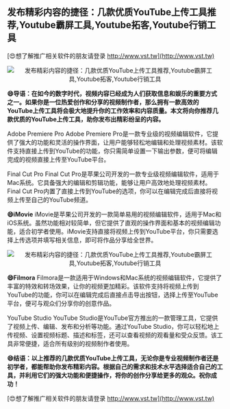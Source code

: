 ## **发布精彩内容的捷径：几款优质YouTube上传工具推荐,Youtube霸屏工具,Youtube拓客,Youtube行销工具**

[😍想了解推广相关软件的朋友请登录 http://www.vst.tw](http://www.vst.tw)

 <center><img src="https://vst.tw/MP4/tuiguang/png/6.png" alt="发布精彩内容的捷径：几款优质YouTube上传工具推荐,Youtube霸屏工具,Youtube拓客,Youtube行销工具"></center>

**😄导语：在如今的数字时代，视频内容已经成为人们获取信息和娱乐的重要方式之一。如果你是一位热爱创作和分享的视频制作者，那么拥有一款高效的YouTube上传工具将会极大地提升你的工作效率和内容质量。本文将向你推荐几款优质的YouTube上传工具，助你发布出精彩纷呈的内容。**

Adobe Premiere Pro
Adobe Premiere Pro是一款专业级的视频编辑软件，它提供了强大的功能和灵活的操作界面，让用户能够轻松地编辑和处理视频素材。该软件支持直接上传到YouTube的功能，你只需简单设置一下输出参数，便可将编辑完成的视频直接上传至YouTube平台。

Final Cut Pro
Final Cut Pro是苹果公司开发的一款专业级视频编辑软件，适用于Mac系统。它具备强大的编辑和剪辑功能，能够让用户高效地处理视频素材。Final Cut Pro内置了直接上传到YouTube的选项，你可以在编辑完成后直接将视频上传至自己的YouTube频道。

**😄iMovie**
iMovie是苹果公司开发的一款简单易用的视频编辑软件，适用于Mac和iOS系统。虽然功能相对较简单，但它提供了直观的操作界面和基本的视频编辑功能，适合初学者使用。iMovie支持直接将视频上传到YouTube平台，你只需要选择上传选项并填写相关信息，即可将作品分享给全世界。

 <center><img src="https://vst.tw/MP4/tuiguang/png/8.png" alt="发布精彩内容的捷径：几款优质YouTube上传工具推荐,Youtube霸屏工具,Youtube拓客,Youtube行销工具"></center>

**😄Filmora**
Filmora是一款适用于Windows和Mac系统的视频编辑软件，它提供了丰富的特效和转场效果，让你的视频更加精彩。该软件支持将视频上传到YouTube的功能，你可以在编辑完成后直接点击导出按钮，选择上传至YouTube平台，便可与观众们分享你的创意作品。

YouTube Studio
YouTube Studio是YouTube官方推出的一款管理工具，它提供了视频上传、编辑、发布和分析等功能。通过YouTube Studio，你可以轻松地上传视频、设置视频标题、描述和标签，还可以查看视频的观看量和受众反馈。该工具非常便捷，适合所有级别的视频制作者使用。

**😄结语：以上推荐的几款优质YouTube上传工具，无论你是专业视频制作者还是初学者，都能帮助你发布精彩内容。根据自己的需求和技术水平选择适合自己的工具，并利用它们的强大功能和便捷操作，将你的创作分享给更多的观众。祝你成功！**

[😍想了解推广相关软件的朋友请登录 http://www.vst.tw](http://www.vst.tw)



